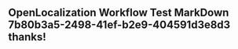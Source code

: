 <properties
ms.topic="hero-topic"
ms.test1="hero-topic"
ms.test2="test"/>


## OpenLocalization Workflow Test MarkDown 7b80b3a5-2498-41ef-b2e9-404591d3e8d3 thanks!



<!--HONumber=Aug16_HO4-->



